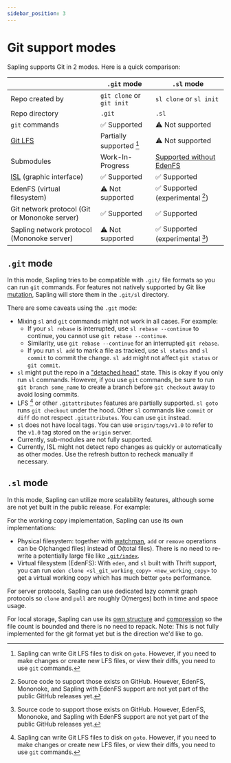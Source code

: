 ```yaml
---
sidebar_position: 3
---
```


# Git support modes

Sapling supports Git in 2 modes. Here is a quick comparison:

|      | `.git` mode | `.sl` mode |
|------|-------------|------------|
| Repo created by | `git clone` or `git init` | `sl clone` or `sl init` |
| Repo directory | `.git` | `.sl` |
| `git` commands | ✅ Supported | ⚠️ Not supported |
| [Git LFS](https://git-lfs.com/) | Partially supported [^1] | ⚠️ Not supported |
| Submodules | Work-In-Progress | [Supported without EdenFS](/docs/git/submodule.md) |
| [ISL](/docs/addons/isl.md) (graphic interface) | ✅ Supported | ✅ Supported |
| EdenFS (virtual filesystem) | ⚠️ Not supported | ✅ Supported (experimental [^2]) |
| Git network protocol (Git or Mononoke server) | ✅ Supported | ✅ Supported |
| Sapling network protocol (Mononoke server) | ⚠️ Not supported | ✅ Supported (experimental [^2]) |

[^1]: Sapling can write Git LFS files to disk on `goto`. However, if you need to make changes or create new LFS files, or view their diffs, you need to use `git` commands.
[^2]: Source code to support those exists on GitHub. However, EdenFS, Mononoke, and Sapling with EdenFS support are not yet part of the public GitHub releases yet.


## `.git` mode

In this mode, Sapling tries to be compatible with `.git/` file formats so you can run `git` commands. For features not natively supported by Git like [mutation](/docs/dev/internals/visibility-and-mutation.md#commit-mutation), Sapling will store them in the `.git/sl` directory.

There are some caveats using the `.git` mode:

- Mixing `sl` and `git` commands might not work in all cases. For example:
  - If your `sl rebase` is interrupted, use `sl rebase --continue` to continue, you cannot use `git rebase --continue`.
  - Similarity, use `git rebase --continue` for an interrupted `git rebase`.
  - If you run `sl add` to mark a file as tracked, use `sl status` and `sl commit` to commit the change. `sl add` might not affect `git status` or `git commit`.
- `sl` might put the repo in a ["detached head"](https://git-scm.com/docs/git-checkout#_detached_head) state. This is okay if you only run `sl` commands. However, if you use `git` commands, be sure to run `git branch some_name` to create a branch before `git checkout` away to avoid losing commits.
- LFS [^1] or other `.gitattributes` features are partially supported. `sl goto` runs `git checkout` under the hood. Other `sl` commands like `commit` or `diff` do not respect `.gitattributes`. You can use `git` instead.
- `sl` does not have local tags. You can use `origin/tags/v1.0` to refer to the `v1.0` tag stored on the `origin` server.
- Currently, sub-modules are not fully supported.
- Currently, ISL might not detect repo changes as quickly or automatically as other modes. Use the refresh button to recheck manually if necessary.


## `.sl` mode

In this mode, Sapling can utilize more scalability features, although some are not yet built in the public release. For example:

For the working copy implementation, Sapling can use its own implementations:
- Physical filesystem: together with [watchman](https://facebook.github.io/watchman/), `add` or `remove` operations can be O(changed files) instead of O(total files). There is no need to re-write a potentially large file like [`.git/index`](https://git-scm.com/docs/gitformat-index).
- Virtual filesystem (EdenFS): With `eden`, and `sl` built with Thrift support, you can run `eden clone <sl_git_working_copy> <new_working_copy>` to get a virtual working copy which has much better `goto` performance.

For server protocols, Sapling can use dedicated lazy commit graph protocols so `clone` and `pull` are roughly O(merges) both in time and space usage.

For local storage, Sapling can use its [own structure](/docs/dev/internals/indexedlog.md) and [compression](/docs/dev/internals/zstdelta.md) so the file count is bounded and there is no need to repack. Note: This is not fully implemented for the git format yet but is the direction we'd like to go.


